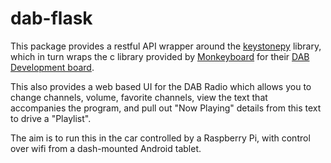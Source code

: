 # dab-flask

This package provides a restful API wrapper around the [keystonepy](https://github.com/vanceb/keystonepy) library, which in turn wraps the c library provided by [Monkeyboard](https://www.monkeyboard.org/) for their [DAB Development board](https://www.monkeyboard.org/products/85-developmentboard/85-dab-dab-fm-digital-radio-development-board-pro).

This also provides a web based UI for the DAB Radio which allows you to change channels, volume, favorite channels, view the text that accompanies the program, and pull out "Now Playing" details from this text to drive a "Playlist".

The aim is to run this in the car controlled by a Raspberry Pi, with control over wifi from a dash-mounted Android tablet.
